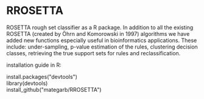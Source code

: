 # RROSETTA

ROSETTA rough set classifier as a R package. In addition to all the existing ROSETTA (created by Öhrn and Komorowski in 1997) algorithms we have added new functions especially useful in bioinformatics applications. These include: under-sampling, p-value estimation of the rules, clustering decision classes, retrieving the true support sets for rules and reclassification.

installation guide in R:

install.packages("devtools")<br />
library(devtools)<br />
install_github("mategarb/RROSETTA")

